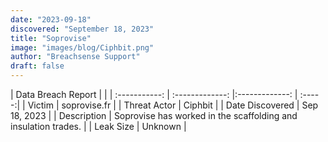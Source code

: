 ```yaml
---
date: "2023-09-18"
discovered: "September 18, 2023"
title: "Soprovise"
image: "images/blog/Ciphbit.png"
author: "Breachsense Support"
draft: false
---
```


| Data Breach Report           |              | 
| :-----------: | :-------------:     |:-------------:    | :-----:|
| Victim      | soprovise.fr      | 
| Threat Actor      | Ciphbit      | 
| Date Discovered      | Sep 18, 2023      | 
| Description      | Soprovise has worked in the scaffolding and insulation trades.      | 
| Leak Size      | Unknown      | 

